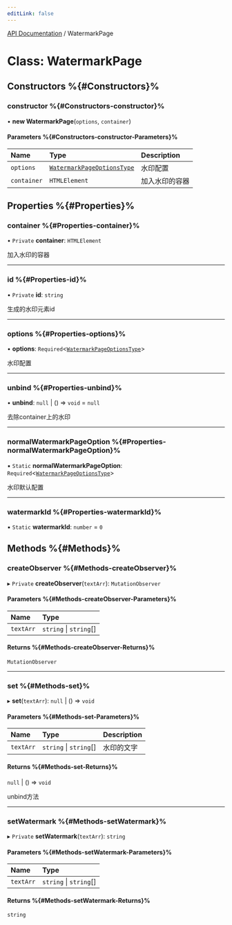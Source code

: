 ```yaml
---
editLink: false
---
```


[API Documentation](../index.md) / WatermarkPage

# Class: WatermarkPage

## Constructors %{#Constructors}%

### constructor %{#Constructors-constructor}%

• **new WatermarkPage**(`options`, `container`)

#### Parameters %{#Constructors-constructor-Parameters}%

| Name | Type | Description |
| :------ | :------ | :------ |
| `options` | [`WatermarkPageOptionsType`](../index.md#watermarkpageoptionstype) | 水印配置 |
| `container` | `HTMLElement` | 加入水印的容器 |

## Properties %{#Properties}%

### container %{#Properties-container}%

• `Private` **container**: `HTMLElement`

加入水印的容器

___

### id %{#Properties-id}%

• `Private` **id**: `string`

生成的水印元素id

___

### options %{#Properties-options}%

• **options**: `Required`<[`WatermarkPageOptionsType`](../index.md#watermarkpageoptionstype)\>

水印配置

___

### unbind %{#Properties-unbind}%

• **unbind**: ``null`` \| () => `void` = `null`

去除container上的水印

___

### normalWatermarkPageOption %{#Properties-normalWatermarkPageOption}%

▪ `Static` **normalWatermarkPageOption**: `Required`<[`WatermarkPageOptionsType`](../index.md#watermarkpageoptionstype)\>

水印默认配置

___

### watermarkId %{#Properties-watermarkId}%

▪ `Static` **watermarkId**: `number` = `0`

## Methods %{#Methods}%

### createObserver %{#Methods-createObserver}%

▸ `Private` **createObserver**(`textArr`): `MutationObserver`

#### Parameters %{#Methods-createObserver-Parameters}%

| Name | Type |
| :------ | :------ |
| `textArr` | `string` \| `string`[] |

#### Returns %{#Methods-createObserver-Returns}%

`MutationObserver`

___

### set %{#Methods-set}%

▸ **set**(`textArr`): ``null`` \| () => `void`

#### Parameters %{#Methods-set-Parameters}%

| Name | Type | Description |
| :------ | :------ | :------ |
| `textArr` | `string` \| `string`[] | 水印的文字 |

#### Returns %{#Methods-set-Returns}%

``null`` \| () => `void`

unbind方法

___

### setWatermark %{#Methods-setWatermark}%

▸ `Private` **setWatermark**(`textArr`): `string`

#### Parameters %{#Methods-setWatermark-Parameters}%

| Name | Type |
| :------ | :------ |
| `textArr` | `string` \| `string`[] |

#### Returns %{#Methods-setWatermark-Returns}%

`string`
